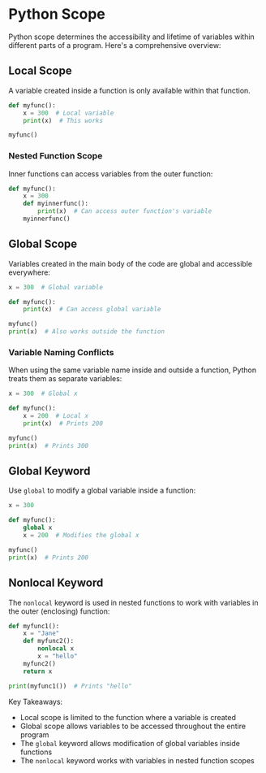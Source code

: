 # Python Scope

Python scope determines the accessibility and lifetime of variables within different parts of a program. Here's a comprehensive overview:

## Local Scope

A variable created inside a function is only available within that function.

```python
def myfunc():
    x = 300  # Local variable
    print(x)  # This works

myfunc()
```

### Nested Function Scope

Inner functions can access variables from the outer function:

```python
def myfunc():
    x = 300
    def myinnerfunc():
        print(x)  # Can access outer function's variable
    myinnerfunc()
```

## Global Scope

Variables created in the main body of the code are global and accessible everywhere:

```python
x = 300  # Global variable

def myfunc():
    print(x)  # Can access global variable

myfunc()
print(x)  # Also works outside the function
```

### Variable Naming Conflicts

When using the same variable name inside and outside a function, Python treats them as separate variables:

```python
x = 300  # Global x

def myfunc():
    x = 200  # Local x
    print(x)  # Prints 200

myfunc()
print(x)  # Prints 300
```

## Global Keyword

Use `global` to modify a global variable inside a function:

```python
x = 300

def myfunc():
    global x
    x = 200  # Modifies the global x

myfunc()
print(x)  # Prints 200
```

## Nonlocal Keyword

The `nonlocal` keyword is used in nested functions to work with variables in the outer (enclosing) function:

```python
def myfunc1():
    x = "Jane"
    def myfunc2():
        nonlocal x
        x = "hello"
    myfunc2()
    return x

print(myfunc1())  # Prints "hello"
```

Key Takeaways:
- Local scope is limited to the function where a variable is created
- Global scope allows variables to be accessed throughout the entire program
- The `global` keyword allows modification of global variables inside functions
- The `nonlocal` keyword works with variables in nested function scopes